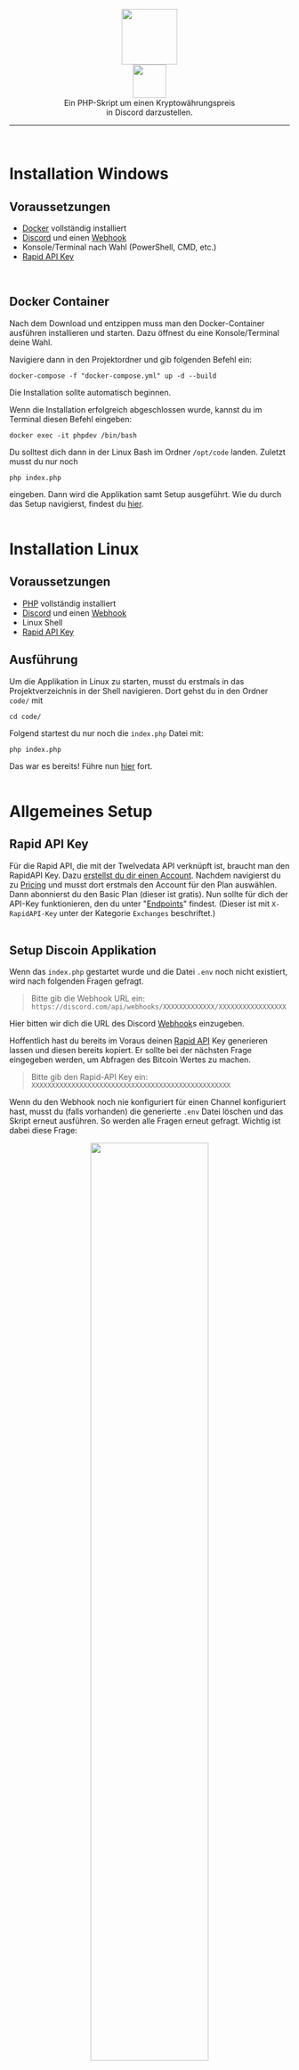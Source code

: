 <p align="center">
    <img src="media/logo.png" height="100px"></img><br>
    <img src="media/logo-font.png" height="60px"></img><br>
    Ein PHP-Skript um einen Kryptowährungspreis<br>
    in Discord darzustellen.
</p>

--------------------------
<br>

# Installation Windows
## Voraussetzungen
- [Docker] vollständig installiert
- [Discord] und einen [Webhook]
- Konsole/Terminal nach Wahl (PowerShell, CMD, etc.)
- [Rapid API Key](https://github.com/Nevah5/discoin#rapid-api-key)
<br/>

## Docker Container
Nach dem Download und entzippen muss man den Docker-Container ausführen installieren und starten.  Dazu öffnest du eine Konsole/Terminal deine Wahl.

Navigiere dann in den Projektordner und gib folgenden Befehl ein:

    docker-compose -f "docker-compose.yml" up -d --build
Die Installation sollte automatisch beginnen.

Wenn die Installation erfolgreich abgeschlossen wurde, kannst du im Terminal diesen Befehl eingeben:

    docker exec -it phpdev /bin/bash

Du solltest dich dann in der Linux Bash im Ordner `/opt/code` landen. Zuletzt musst du nur noch

    php index.php

eingeben. Dann wird die Applikation samt Setup ausgeführt. Wie du durch das Setup navigierst, findest du [hier](https://github.com/Nevah5/discoin#setup-discoin-applikation).
<br><br>

# Installation Linux
## Voraussetzungen
- [PHP](https://linuxize.com/post/how-to-install-php-on-ubuntu-18-04/) vollständig installiert
- [Discord] und einen [Webhook]
- Linux Shell
- [Rapid API Key](https://github.com/Nevah5/discoin#rapid-api-key)
## Ausführung
Um die Applikation in Linux zu starten, musst du erstmals in das Projektverzeichnis in der Shell navigieren. Dort gehst du in den Ordner `code/` mit
```
cd code/
```
Folgend startest du nur noch die `index.php` Datei mit:
```
php index.php
```
Das war es bereits! Führe nun [hier](https://github.com/Nevah5/discoin#setup-discoin-applikation) fort.
<br><br>

# Allgemeines Setup
## Rapid API Key
Für die Rapid API, die mit der Twelvedata API verknüpft ist, braucht man den RapidAPI Key. Dazu [erstellst du dir einen Account](https://rapidapi.com/auth/sign-up?referral=/hub). Nachdem navigierst du zu [Pricing](https://rapidapi.com/twelvedata/api/twelve-data1/pricing) und musst dort erstmals den Account für den Plan auswählen. Dann abonnierst du den Basic Plan (dieser ist gratis). Nun sollte für dich der API-Key funktionieren, den du unter "[Endpoints](https://rapidapi.com/twelvedata/api/twelve-data1/)" findest. (Dieser ist mit `X-RapidAPI-Key` unter der Kategorie `Exchanges` beschriftet.)
<br><br>

## Setup Discoin Applikation
Wenn das `index.php` gestartet wurde und die Datei `.env` noch nicht existiert, wird nach folgenden Fragen gefragt.

> Bitte gib die Webhook URL ein:
`https://discord.com/api/webhooks/XXXXXXXXXXXXX/XXXXXXXXXXXXXXXXX`

Hier bitten wir dich die URL des Discord [Webhook]s einzugeben.

Hoffentlich hast du bereits im Voraus deinen [Rapid API] Key generieren lassen und diesen bereits kopiert. Er sollte bei der nächsten Frage eingegeben werden, um Abfragen des Bitcoin Wertes zu machen.

> Bitte gib den Rapid-API Key ein:
`XXXXXXXXXXXXXXXXXXXXXXXXXXXXXXXXXXXXXXXXXXXXXXXXXX`

Wenn du den Webhook noch nie konfiguriert für einen Channel konfiguriert hast, musst du (falls vorhanden) die generierte `.env` Datei löschen und das Skript erneut ausführen. So werden alle Fragen erneut gefragt. Wichtig ist dabei diese Frage:
<p align="center">
<img src="media/examples/NewMessage.png" width="65%">
</p>

> Wie lautet die MessageID der gesendeten Nachricht?:
`XXXXXXXXXXXXXXXXXX`

Um die ID herauszufinden musst du den [Developer Mode] auf Discord aktiviert haben. Dann klickst du rechts, neben der Nachricht auf die Punkte und wählst `Copy ID` aus. Die ID wird dir dann direkt in das Clipboard gespeichert und du kannst mit Rechtsklick diese in die Konsole einfügen.
<br><br>

## Währungen
Um die normale Währung zu ändern musst du nach dem Setup den Webhook mit <kbd>CTRL</kbd> + <kbd>C</kbd> stoppen und in `.env` die Werte dazu anpassen (JSON Wert "currency" und "cryptocurrency"). Dort gelten die [ISO-4217] Währungskürzel. Für die Cryptowährungen gelten die bekanntesten. Leider gibt es hierfür keine Liste.

Was man ausserdem auch machen kann ist zwei normale Wärhungen miteinander vergleichen, wie zum Beispiel Euro (EUR) mit Schweizer Franken (CHF).

<br>

Nun sollte der Webhook im Hintergrund die Nachricht mit den Währungskursen solange aktualisieren, wie das Terminal/Konsole offen bleibt.

**Viel Spass**
<br><br><br>

# Informationen zum Projekt
## Projektidee mit Zusammenfassung

Dies ist das Projekt der Kalenderwoche 41 im ZLI in Zürich. Der Auftrag ist es etwas mit einer API zu machen und im Team zu arbeiten.

Unsere Projektidee ist einen Webhook auf Discord in einem Server zu erstellen, der alle paar Sekunden von der [Coinbase API] den bevorzugten Cryptowährungspreis (zum Beispiel [Bitcoin]) abruft und ausgibt. Der Webhook schickt bei der Ausführung einmal eine Nachricht mit einem sogennanten Discord Embed, das den aktuellen Preis mit eventuell einem Verlauf anzeigt. Der Preis sollte dann automatisch, solange die PHP Session bestehen (Konsole geöffnet) bleibt, jede 1-2 Minuten aktualisiert werden (indem die Nachricht editiert wird).<br><br>


## APIs

Wir möchten die [Discord Webhook] API für unser Projekt benutzen, die sehr gut dokumentiert und nicht all zu leicht ist. Dort können wir unsere Applikation ([Coinbase API]) mit Discord verknüpfen.

Um den zurzeitigen Preis der Währung zu bekommen wollten wir zuerst die [Coinbase API] benutzen, jedoch brauchte man dafür einen Token, der man nur mit einer gültigen ID bekommt, wenn man über 18 Jahre alt ist. Marc suchte dann kurz nach einer neuen. Die neue heisst [Rapid API] (funktioniert mit [Twelvedata]) und hat eine maximale Requestrate von 800/Tag, was ausreicht bei Einer Abfrage pro Zwei Minuten.
<br><br>


## Docker Container

Um PHP einfacher benutzen zu können benutzen wir den [Container] von [foxfabi]. So ist nachher, wenn man das Projekt herunterlädt, gleich alles funktionstüchtig und auf der neusten Version.<br/><br/>

## SMART Ziele
- Funktionierende Discord Webhook Applikation mit PHP das Nachrichten in einem Channel sendet und diese mit verschiedenen Intervals editiert bis Ende Woche erarbeiten.
- Die Coinbase API mit der Discord Webhook Applikation verknüpfen.
- Verstehen der Discord Webhook API.
- Das Scrum Model anwenden.
- Einen guten Teamgeist und Teamarbeit haben.
<br><br>

## Teammitglieder und User Stories

- <strong>Noah Geeler (API-1)</strong>
    - Als Entwickler dieses Projektes möchte ich ein funktionsfähiges Programm mit integrierten APIs erstellen.
    - Als Benutzer der Applikation möchte ich eine möglichst einfache Installation haben.
    - Als Betrachter des Projektes will ich eine gute Übersicht und Navigation besitzen.
- <strong>Marc Willhelm (API-1)</strong>
    - Als Entwickler möchte ich ein möglichst "cleanes", vertsändliches Produkt abliefern, damit es jeder verstehen kann.
    - Als Benutzer möchte ich mühelos Updates über den Cryptomarkt haben, damit ich immer auf dem neusten Stand bleibe.
<br><br>

## Team Kodex
1. Ehrlichkeit hat hier oberste Priorität.
2. Man steht zu seinen Fehlern.
3. Sauber und sorgfältig arbeiten.
4. Spass haben.
5. Oft COMMITTEN.

[Coinbase API]: https://developers.coinbase.com/
[Discord Webhook]: https://discord.com/developers/docs/resources/webhook
[Bitcoin]: https://www.google.com/search?q=bitcoin&rlz=1C1YTUH_enCH962CH963&oq=bitcoin+&aqs=chrome.0.69i59l4j0i131i433i512l2j69i61l2.2181j1j7&sourceid=chrome&ie=UTF-8
[foxfabi]: https://github.com/foxfabi
[Container]: https://github.com/foxfabi/phpDEV
[Rapid API]: https://rapidapi.com/twelvedata/api/twelve-data1/pricing
[Twelvedata]: https://twelvedata.com/
[Docker]: https://docs.docker.com/desktop/windows/install/
[Discord]: https://discord.com/
[Webhook]: https://support.discord.com/hc/de/articles/228383668-Einleitung-in-Webhooks
[Developer Mode]: https://www.howtogeek.com/714348/how-to-enable-or-disable-developer-mode-on-discord/
[ISO-4217]: https://de.wikipedia.org/wiki/ISO_4217
